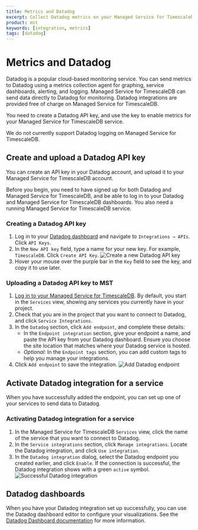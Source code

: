 ```yaml
---
title: Metrics and Datadog
excerpt: Collect Datadog metrics on your Managed Service for TimescaleDB instance
product: mst
keywords: [integration, metrics]
tags: [datadog]
---
```


# Metrics and Datadog

Datadog is a popular cloud-based monitoring service. You can send metrics to
Datadog using a metrics collection agent for graphing, service dashboards,
alerting, and logging. Managed Service for TimescaleDB can send data
directly to Datadog for monitoring. Datadog integrations are provided free of
charge on Managed Service for TimescaleDB.

You need to create a Datadog API key, and use the key to enable metrics for your
Managed Service for TimescaleDB service.

<highlight type="note">
We do not currently support Datadog logging on Managed Service for TimescaleDB.
</highlight>

## Create and upload a Datadog API key

You can create an API key in your Datadog account, and upload it to your Managed
Service for TimescaleDB account.

<highlight type="important">
Before you begin, you need to have signed up for both Datadog and Managed
Service for TimescaleDB, and be able to log in to your Datadog and Managed
Service for TimescaleDB dashboards. You also need a running Managed Service for
TimescaleDB service.
</highlight>

<procedure>

### Creating a Datadog API key

1.  Log in to your [Datadog dashboard][datadog-login] and navigate to
    `Integrations → APIs`. Click `API Keys`.
1.  In the `New API key` field, type a name for your new key. For example,
    `TimescaleDB`. Click `Create API Key`.
    <img class="main-content__illustration" src="https://s3.amazonaws.com/assets.timescale.com/docs/images/datadog-createapi.png" alt="Create a new Datadog API key"/>
1.  Hover your mouse over the purple bar in the `Key` field to see the key, and
    copy it to use later.

</procedure>

<procedure>

### Uploading a Datadog API key to MST

1.  [Log in to your Managed Service for TimescaleDB][mst-login]. By default, you start in the
    `Services` view, showing any services you currently have in your project.
1.  Check that you are in the project that you want to connect to Datadog,
    and click `Service Integrations`.
1.  In the `Datadog` section, click `Add endpoint`, and complete these details:
    *   In the `Endpoint integration` section, give your endpoint a name, and
        paste the API key from your Datadog dashboard. Ensure you choose the
        site location that matches where your Datadog service is hosted.
    *   _Optional_: In the `Endpoint tags` section, you can add custom tags
        to help you manage your integrations.
1.  Click `Add endpoint` to save the integration.
    <img class="main-content__illustration" src="https://s3.amazonaws.com/assets.timescale.com/docs/images/add-datadog-integration.png" alt="Add Datadog endpoint"/>

</procedure>

## Activate Datadog integration for a service

When you have successfully added the endpoint, you can set up one of your services to send data to Datadog.

<procedure>

### Activating Datadog integration for a service

1.  In the Managed Service for TimescaleDB `Services` view, click the name of the service that you want to
    connect to Datadog.
1.  In the `Service integrations` section, click `Manage integrations`. Locate
    the Datadog integration, and click `Use integration`.
1.  In the `Datadog integration` dialog, select the Datadog endpoint you created
    earlier, and click `Enable`. If the connection is successful, the Datadog
    integration shows with a green `active` symbol.  
    <img class="main-content__illustration" src="https://s3.amazonaws.com/assets.timescale.com/docs/images/active-datadog-integration.png" alt="Successful Datadog integration"/>

</procedure>

## Datadog dashboards

When you have your Datadog integration set up successfully, you can use the
Datadog dashboard editor to configure your visualizations. See the
[Datadog Dashboard documentation][datadog-dashboard-docs] for more information.

[datadog-login]: https://app.datadoghq.com/
[mst-login]: https://portal.managed.timescale.com
[datadog-dashboard-docs]: https://docs.datadoghq.com/dashboards/
